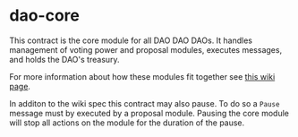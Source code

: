 # dao-core

This contract is the core module for all DAO DAO DAOs. It handles
management of voting power and proposal modules, executes messages,
and holds the DAO's treasury.

For more information about how these modules fit together see
[this wiki page](https://github.com/DA0-DA0/dao-contracts/wiki/DAO-DAO-Contracts-Design).

In additon to the wiki spec this contract may also pause. To do so a
`Pause` message must by executed by a proposal module. Pausing the
core module will stop all actions on the module for the duration of
the pause.

